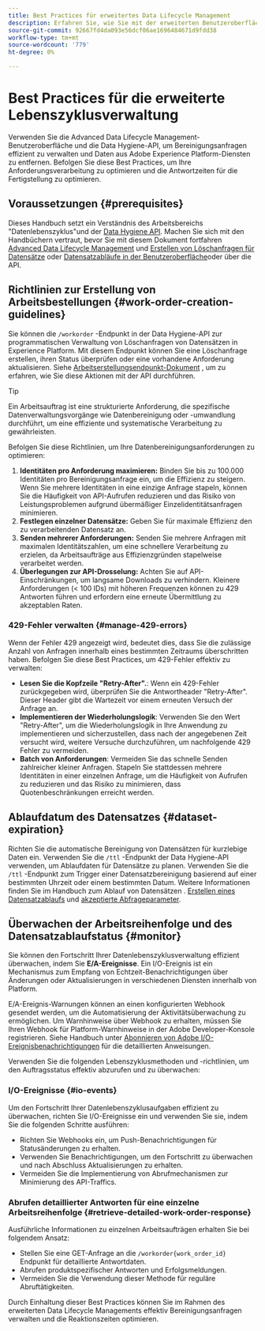 ```yaml
---
title: Best Practices für erweitertes Data Lifecycle Management
description: Erfahren Sie, wie Sie mit der erweiterten Benutzeroberfläche für Data Lifecycle Management und der Data Hygiene-API Datenanforderungen in Adobe Experience Platform effizient verwalten können. In diesem Handbuch werden Best Practices beschrieben, wie das Maximieren von Identitäten pro Anfrage, das Festlegen einzelner Datensätze und die Berücksichtigung von API-Einschränkungen zur Vermeidung von Verlangsamungen. Das Dokument enthält Richtlinien zum Einrichten der automatischen Datensatzbereinigung, zum Überwachen des Status der Arbeitsaufträge und detaillierte Methoden zum Abrufen von Antworten. Befolgen Sie diese Verfahren, um die Anforderungsverarbeitung zu optimieren und die Antwortzeiten zu optimieren.
source-git-commit: 92667fd4da093e56dcf06ae1696484671d9fdd38
workflow-type: tm+mt
source-wordcount: '779'
ht-degree: 0%

---
```


# Best Practices für die erweiterte Lebenszyklusverwaltung

Verwenden Sie die Advanced Data Lifecycle Management-Benutzeroberfläche und die Data Hygiene-API, um Bereinigungsanfragen effizient zu verwalten und Daten aus Adobe Experience Platform-Diensten zu entfernen. Befolgen Sie diese Best Practices, um Ihre Anforderungsverarbeitung zu optimieren und die Antwortzeiten für die Fertigstellung zu optimieren.

## Voraussetzungen {#prerequisites}

Dieses Handbuch setzt ein Verständnis des Arbeitsbereichs &quot;Datenlebenszyklus&quot;und der [Data Hygiene API](./api/overview.md). Machen Sie sich mit den Handbüchern vertraut, bevor Sie mit diesem Dokument fortfahren [Advanced Data Lifecycle Management](./home.md) und [Erstellen von Löschanfragen für Datensätze](./ui/record-delete.md) oder [Datensatzabläufe in der Benutzeroberfläche](./ui/dataset-expiration.md)oder über die API.

## Richtlinien zur Erstellung von Arbeitsbestellungen {#work-order-creation-guidelines}

Sie können die `/workorder` -Endpunkt in der Data Hygiene-API zur programmatischen Verwaltung von Löschanfragen von Datensätzen in Experience Platform. Mit diesem Endpunkt können Sie eine Löschanfrage erstellen, ihren Status überprüfen oder eine vorhandene Anforderung aktualisieren. Siehe [Arbeitserstellungsendpunkt-Dokument](./api/workorder.md) , um zu erfahren, wie Sie diese Aktionen mit der API durchführen.

>[!TIP]
>
>Ein Arbeitsauftrag ist eine strukturierte Anforderung, die spezifische Datenverwaltungsvorgänge wie Datenbereinigung oder -umwandlung durchführt, um eine effiziente und systematische Verarbeitung zu gewährleisten.

Befolgen Sie diese Richtlinien, um Ihre Datenbereinigungsanforderungen zu optimieren:

1. **Identitäten pro Anforderung maximieren:** Binden Sie bis zu 100.000 Identitäten pro Bereinigungsanfrage ein, um die Effizienz zu steigern. Wenn Sie mehrere Identitäten in eine einzige Anfrage stapeln, können Sie die Häufigkeit von API-Aufrufen reduzieren und das Risiko von Leistungsproblemen aufgrund übermäßiger Einzelidentitätsanfragen minimieren.
2. **Festlegen einzelner Datensätze:** Geben Sie für maximale Effizienz den zu verarbeitenden Datensatz an.
3. **Senden mehrerer Anforderungen:** Senden Sie mehrere Anfragen mit maximalen Identitätszahlen, um eine schnellere Verarbeitung zu erzielen, da Arbeitsaufträge aus Effizienzgründen stapelweise verarbeitet werden.
4. **Überlegungen zur API-Drosselung:** Achten Sie auf API-Einschränkungen, um langsame Downloads zu verhindern. Kleinere Anforderungen (&lt; 100 IDs) mit höheren Frequenzen können zu 429 Antworten führen und erfordern eine erneute Übermittlung zu akzeptablen Raten.

### 429-Fehler verwalten {#manage-429-errors}

Wenn der Fehler 429 angezeigt wird, bedeutet dies, dass Sie die zulässige Anzahl von Anfragen innerhalb eines bestimmten Zeitraums überschritten haben. Befolgen Sie diese Best Practices, um 429-Fehler effektiv zu verwalten:

- **Lesen Sie die Kopfzeile &quot;Retry-After&quot;.**: Wenn ein 429-Fehler zurückgegeben wird, überprüfen Sie die Antwortheader &quot;Retry-After&quot;. Dieser Header gibt die Wartezeit vor einem erneuten Versuch der Anfrage an.
- **Implementieren der Wiederholungslogik**: Verwenden Sie den Wert &quot;Retry-After&quot;, um die Wiederholungslogik in Ihre Anwendung zu implementieren und sicherzustellen, dass nach der angegebenen Zeit versucht wird, weitere Versuche durchzuführen, um nachfolgende 429 Fehler zu vermeiden.
- **Batch von Anforderungen**: Vermeiden Sie das schnelle Senden zahlreicher kleiner Anfragen. Stapeln Sie stattdessen mehrere Identitäten in einer einzelnen Anfrage, um die Häufigkeit von Aufrufen zu reduzieren und das Risiko zu minimieren, dass Quotenbeschränkungen erreicht werden.

## Ablaufdatum des Datensatzes {#dataset-expiration}

Richten Sie die automatische Bereinigung von Datensätzen für kurzlebige Daten ein. Verwenden Sie die `/ttl` -Endpunkt der Data Hygiene-API verwenden, um Ablaufdaten für Datensätze zu planen. Verwenden Sie die `/ttl` -Endpunkt zum Trigger einer Datensatzbereinigung basierend auf einer bestimmten Uhrzeit oder einem bestimmten Datum. Weitere Informationen finden Sie im Handbuch zum Ablauf von Datensätzen . [Erstellen eines Datensatzablaufs](./api/dataset-expiration.md) und [akzeptierte Abfrageparameter](./api/dataset-expiration.md#query-params).

## Überwachen der Arbeitsreihenfolge und des Datensatzablaufstatus {#monitor}

Sie können den Fortschritt Ihrer Datenlebenszyklusverwaltung effizient überwachen, indem Sie **E/A-Ereignisse**. Ein I/O-Ereignis ist ein Mechanismus zum Empfang von Echtzeit-Benachrichtigungen über Änderungen oder Aktualisierungen in verschiedenen Diensten innerhalb von Platform.

E/A-Ereignis-Warnungen können an einen konfigurierten Webhook gesendet werden, um die Automatisierung der Aktivitätsüberwachung zu ermöglichen. Um Warnhinweise über Webhook zu erhalten, müssen Sie Ihren Webhook für Platform-Warnhinweise in der Adobe Developer-Konsole registrieren. Siehe Handbuch unter [Abonnieren von Adobe I/O-Ereignisbenachrichtigungen](../observability/alerts/subscribe.md) für die detaillierten Anweisungen.

Verwenden Sie die folgenden Lebenszyklusmethoden und -richtlinien, um den Auftragsstatus effektiv abzurufen und zu überwachen:

### I/O-Ereignisse {#io-events}

Um den Fortschritt Ihrer Datenlebenszyklusaufgaben effizient zu überwachen, richten Sie I/O-Ereignisse ein und verwenden Sie sie, indem Sie die folgenden Schritte ausführen:

- Richten Sie Webhooks ein, um Push-Benachrichtigungen für Statusänderungen zu erhalten.
- Verwenden Sie Benachrichtigungen, um den Fortschritt zu überwachen und nach Abschluss Aktualisierungen zu erhalten.
- Vermeiden Sie die Implementierung von Abrufmechanismen zur Minimierung des API-Traffics.

### Abrufen detaillierter Antworten für eine einzelne Arbeitsreihenfolge {#retrieve-detailed-work-order-response}

Ausführliche Informationen zu einzelnen Arbeitsaufträgen erhalten Sie bei folgendem Ansatz:

- Stellen Sie eine GET-Anfrage an die `/workorder{work_order_id}` Endpunkt für detaillierte Antwortdaten.
- Abrufen produktspezifischer Antworten und Erfolgsmeldungen.
- Vermeiden Sie die Verwendung dieser Methode für reguläre Abruftätigkeiten.

Durch Einhaltung dieser Best Practices können Sie im Rahmen des erweiterten Data Lifecycle Managements effektiv Bereinigungsanfragen verwalten und die Reaktionszeiten optimieren.
